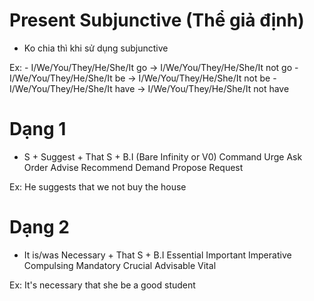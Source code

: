 # Present Subjunctive (Thể giả định)
- Ko chia thì khi sử dụng subjunctive

Ex: - I/We/You/They/He/She/It go       ->      I/We/You/They/He/She/It not go
    - I/We/You/They/He/She/It be       ->      I/We/You/They/He/She/It not be
    - I/We/You/They/He/She/It have     ->      I/We/You/They/He/She/It not have



# Dạng 1
- S     +   Suggest     +    That S + B.I (Bare Infinity or V0)
            Command
            Urge
            Ask
            Order
            Advise
            Recommend
            Demand
            Propose
            Request

Ex: He suggests that we not buy the house

# Dạng 2
- It is/was Necessary   +   That S + B.I
            Essential
            Important
            Imperative
            Compulsing
            Mandatory
            Crucial
            Advisable
            Vital

Ex: It's necessary that she be a good student
